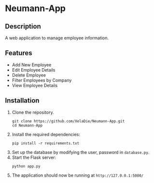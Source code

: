 # Neumann-App

## Description

A web application to manage employee information.

## Features

- Add New Employee
- Edit Employee Details
- Delete Employee
- Filter Employees by Company
- View Employee Details

## Installation

1. Clone the repository.
    ```
    git clone https://github.com/XelaDie/Neumann-App.git
    cd Neumann-App
    ```
2. Install the required dependencies:
    ```
    pip install -r requirements.txt
    ```
3. Set up the database by modifying the user, password in `database.py`.
4. Start the Flask server:
    ```
    python app.py
    ```
5. The application should now be running at `http://127.0.0.1:5000/`